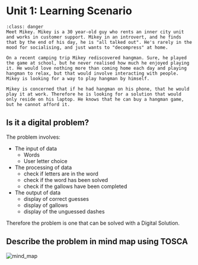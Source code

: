 # Unit 1: Learning Scenario

```{admonition} Mikey
:class: danger
Meet Mikey. Mikey is a 30 year-old guy who rents an inner city unit and works in customer support. Mikey in an introvert, and he finds that by the end of his day, he is "all talked out". He's rarely in the mood for socialising, and just wants to "decompress" at home. 

On a recent camping trip Mikey rediscovered hangman. Sure, he played the game at school, but he never realised how much he enjoyed playing it. He would love nothing more than coming home each day and playing hangman to relax, but that would involve interacting with people. Mikey is looking for a way to play hangman by himself.

Mikey is concerned that if he had hangman on his phone, that he would play it at work. Therefore he is looking for a solution that would only reside on his laptop. He knows that he can buy a hangman game, but he cannot afford it.
```

## Is it a digital problem?
The problem involves:
- The input of data
  - Words
  - User letter choice
- The processing of data
  - check if letters are in the word
  - check if the word has been solved
  - check if the gallows have been completed
- The output of data
  - display of correct guesses
  - display of gallows
  - display of the unguessed dashes

Therefore the problem is one that can be solved with a Digital Solution.

## Describe the problem in mind map using TOSCA
![mind_map](../assests/mm_u1_sen_desc.png)